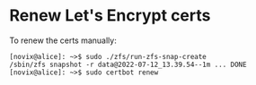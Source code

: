 # Renew Let's Encrypt certs

To renew the certs manually:
```
[novix@alice]: ~>$ sudo ./zfs/run-zfs-snap-create
/sbin/zfs snapshot -r data@2022-07-12_13.39.54--1m ... DONE
[novix@alice]: ~>$ sudo certbot renew
```
